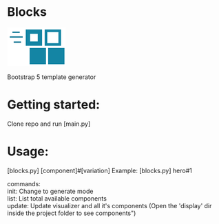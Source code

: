 # Blocks
![alt text](https://github.com/arieuu/Blocks/blob/master/blocks.png)      

Bootstrap 5 template generator

# Getting started:
Clone repo and run [main.py]

# Usage:
[blocks.py] [component]#[variation]
Example: [blocks.py] hero#1

commands:    
init: Change to generate mode  
list: List total available components  
update: Update visualizer and all it's components (Open the 'display' dir inside the project folder to see components")   